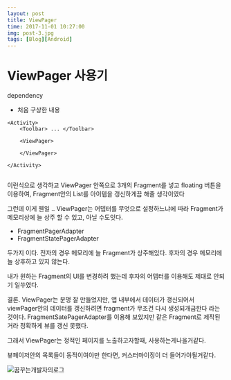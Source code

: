```yaml
---
layout: post
title: ViewPager
time: 2017-11-01 10:27:00
img: post-3.jpg
tags: [Blog][Android]
---
```



# ViewPager 사용기


dependency

* 처음 구상한 내용 

```
<Activity>
	<Toolbar> ... </Toolbar>
    
    <ViewPager>
    
    </ViewPager>

</Activity>


```

이런식으로 생각하고 ViewPager 안쪽으로 3개의 Fragment를 넣고
floating 버튼을 이용하여, Fragment안의 List를 아이템을 갱신하게끔 해줄 생각이였다

그런데 이게 웬일 .. ViewPager는 어뎁터를 무엇으로 설정하느냐에 따라 Fragment가 메모리상에 늘 상주 할 수 있고, 아닐 수도잇다. 

 * FragmentPagerAdapter 
 * FragmentStatePagerAdapter

두가지 이다. 전자의 경우 메모리에 늘 Fragment가 상주해있다. 
후자의 경우 메모리에 늘 상후하고 있지 않는다. 

내가 원하는 Fragment의 UI를 변경하려 했는데 후자의 어뎁터를 이용해도 제대로 안되기 일쑤였다.

결론. ViewPager는 분명 잘 만들었지만, 앱 내부에서 데이터가 갱신되어서 viewPager안의 데이터를 갱신하려면 fragment가 무조건 다시 생성되개금한다 라는 것이다. FragmentSatePagerAdapter를 이용해 보았지만 같은 Fragment로 제작된거라 정확하게 뷰를 갱신 못했다. 

그래서 ViewPager는 정적인 페이지를 노출하고자할때, 사용하는게나을거같다.

뷰페이저안의 목록들이 동적이여야만 한다면, 커스터마이징이 더 들어가야될거같다.

![꿈꾸는개발자의로그](http://www.kmshack.kr/2013/03/viewpager%EC%9D%98-pageradapter-positionnone%EC%9D%98-%EB%B9%84%EB%B0%80/)